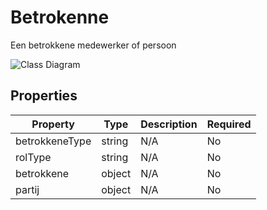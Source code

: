 # Betrokenne

Een betrokkene medewerker of persoon

![Class Diagram](https://github.com/CommonGateway/CustomerInteractionBundle/blob/taken-id/docs/schema/klant.taak.betrokkene.svg)

## Properties

| Property | Type | Description | Required |
|----------|------|-------------|----------|
| betrokkeneType | string | N/A | No |
| rolType | string | N/A | No |
| betrokkene | object | N/A | No |
| partij | object | N/A | No |
